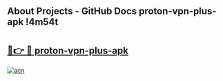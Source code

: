 ## About Projects - GitHub Docs proton-vpn-plus-apk !4m54t

# <h2><a href="https://andorid.site?title=proton-vpn-plus-apk&ref=19M">🔗👉 🔴 proton-vpn-plus-apk</a></h2>

[![acn](https://github.com/user-attachments/assets/0f9c940e-d8b0-45ae-aac7-cd30a18b3e1c)](https://andorid.site?title=proton-vpn-plus-apk&ref=19M)
